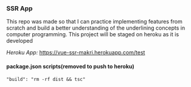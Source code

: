 ### SSR App
This repo was made so that I can practice implementing features from scratch and build a better understanding of the underlining concepts in computer programming. This project will be staged on heroku as it is developed

*Heroku App:*
https://vue-ssr-makri.herokuapp.com/test


#### package.json scripts(removed to push to heroku)

	"build": "rm -rf dist && tsc"